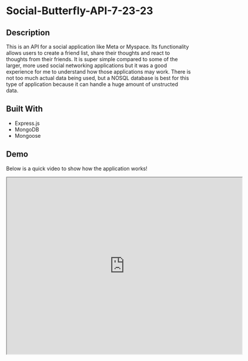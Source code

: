 # Social-Butterfly-API-7-23-23
## Description
This is an API for a social application like Meta or Myspace. Its functionality allows users to create a friend list, share their thoughts and react to thoughts from their friends. It is super simple compared to some of the larger, more used social networking applications but it was a good experience for me to understand how those applications may work. There is not too much actual data being used, but a NOSQL database is best for this type of application because it can handle a huge amount of unstructed data.
## Built With

- Express.js
- MongoDB
- Mongoose 

## Demo
Below is a quick video to show how the application works!
<iframe src="https://drive.google.com/file/d/1gCtJcT2uVV8Kez6qJtHOg4oMy69uD4px/view" width="640" height="480"></iframe>
